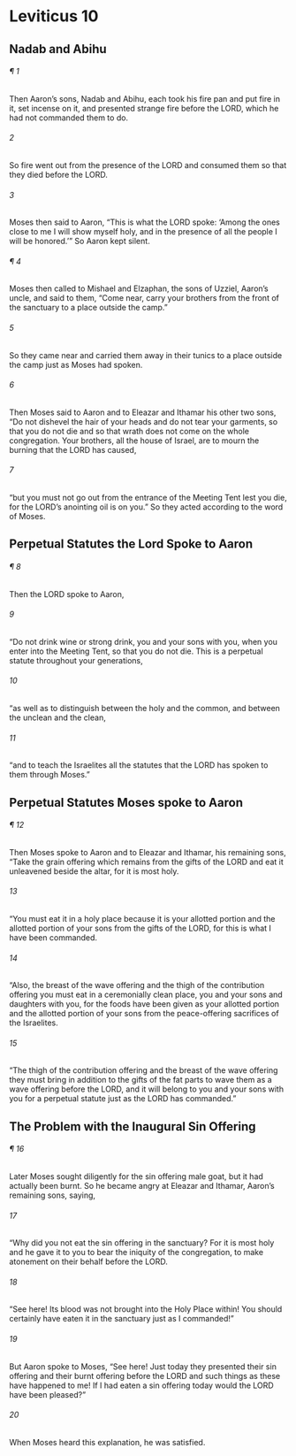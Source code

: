 # Leviticus 10
## Nadab and Abihu
###### ¶ 1
Then Aaron’s sons, Nadab and Abihu, each took his fire pan and put fire in it, set incense on it, and presented strange fire before the LORD, which he had not commanded them to do.
###### 2
So fire went out from the presence of the LORD and consumed them so that they died before the LORD.
###### 3
Moses then said to Aaron, “This is what the LORD spoke: ‘Among the ones close to me I will show myself holy, and in the presence of all the people I will be honored.’” So Aaron kept silent.
###### ¶ 4
Moses then called to Mishael and Elzaphan, the sons of Uzziel, Aaron’s uncle, and said to them, “Come near, carry your brothers from the front of the sanctuary to a place outside the camp.”
###### 5
So they came near and carried them away in their tunics to a place outside the camp just as Moses had spoken.
###### 6
Then Moses said to Aaron and to Eleazar and Ithamar his other two sons, “Do not dishevel the hair of your heads and do not tear your garments, so that you do not die and so that wrath does not come on the whole congregation. Your brothers, all the house of Israel, are to mourn the burning that the LORD has caused,
###### 7
“but you must not go out from the entrance of the Meeting Tent lest you die, for the LORD’s anointing oil is on you.” So they acted according to the word of Moses.
## Perpetual Statutes the Lord Spoke to Aaron
###### ¶ 8
Then the LORD spoke to Aaron,
###### 9
“Do not drink wine or strong drink, you and your sons with you, when you enter into the Meeting Tent, so that you do not die. This is a perpetual statute throughout your generations,
###### 10
“as well as to distinguish between the holy and the common, and between the unclean and the clean,
###### 11
“and to teach the Israelites all the statutes that the LORD has spoken to them through Moses.”
## Perpetual Statutes Moses spoke to Aaron
###### ¶ 12
Then Moses spoke to Aaron and to Eleazar and Ithamar, his remaining sons, “Take the grain offering which remains from the gifts of the LORD and eat it unleavened beside the altar, for it is most holy.
###### 13
“You must eat it in a holy place because it is your allotted portion and the allotted portion of your sons from the gifts of the LORD, for this is what I have been commanded.
###### 14
“Also, the breast of the wave offering and the thigh of the contribution offering you must eat in a ceremonially clean place, you and your sons and daughters with you, for the foods have been given as your allotted portion and the allotted portion of your sons from the peace-offering sacrifices of the Israelites.
###### 15
“The thigh of the contribution offering and the breast of the wave offering they must bring in addition to the gifts of the fat parts to wave them as a wave offering before the LORD, and it will belong to you and your sons with you for a perpetual statute just as the LORD has commanded.”
## The Problem with the Inaugural Sin Offering
###### ¶ 16
Later Moses sought diligently for the sin offering male goat, but it had actually been burnt. So he became angry at Eleazar and Ithamar, Aaron’s remaining sons, saying,
###### 17
“Why did you not eat the sin offering in the sanctuary? For it is most holy and he gave it to you to bear the iniquity of the congregation, to make atonement on their behalf before the LORD.
###### 18
“See here! Its blood was not brought into the Holy Place within! You should certainly have eaten it in the sanctuary just as I commanded!”
###### 19
But Aaron spoke to Moses, “See here! Just today they presented their sin offering and their burnt offering before the LORD and such things as these have happened to me! If I had eaten a sin offering today would the LORD have been pleased?”
###### 20
When Moses heard this explanation, he was satisfied.
